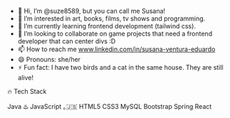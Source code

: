 - 👋 Hi, I’m @suze8589, but you can call me Susana!
- 👀 I’m interested in art, books, films, tv shows and programming.
- 🌱 I’m currently learning frontend development (tailwind css).
- 💞️ I’m looking to collaborate on game projects that need a frontend developer that can center divs :D
- 📫 How to reach me www.linkedin.com/in/susana-ventura-eduardo
- 😄 Pronouns: she/her
- ⚡ Fun fact: I have two birds and a cat in the same house. They are still alive!

🔥 Tech Stack

Java ♨️
JavaScript ｡🇯‌🇸‌
HTML5
CSS3
MySQL 
Bootstrap
Spring
React 


<!---
suze8589/suze8589 is a ✨ special ✨ repository because its `README.md` (this file) appears on your GitHub profile.
You can click the Preview link to take a look at your changes.
--->

